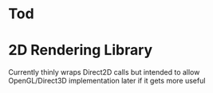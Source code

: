 # Tod
# 2D Rendering Library

Currently thinly wraps Direct2D calls but intended to allow OpenGL/Direct3D implementation later if it gets more useful
